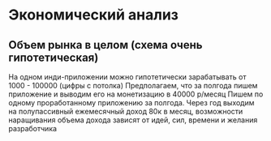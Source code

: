 # Экономический анализ

## Объем рынка в целом (схема очень гипотетическая)

На одном инди-приложении можно гипотетически зарабатывать от 1000 - 100000 (цифры с потолка)
Предполагаем, что за полгода пишем приложение и выводим его на монетизацию в 40000 р/месяц
Пишем по одному проработанному приложению за полгода.
Через год выходим на полупассивный ежемесячный доход 80к в месяц, возможности наращивания объема дохода
зависят от идей, сил, времени и желания разработчика



